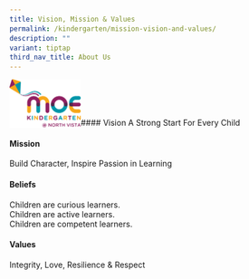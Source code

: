 ```yaml
---
title: Vision, Mission & Values
permalink: /kindergarten/mission-vision-and-values/
description: ""
variant: tiptap
third_nav_title: About Us
---
```

<img src="/images/MK/MKNV%20Pantone.png" style="width:25%" align="left">
<br><br><br><br>
#### Vision
A Strong Start For Every Child

#### Mission
Build Character, Inspire Passion in Learning

#### Beliefs
Children are curious learners.  
Children are active learners.  
Children are competent learners.

#### Values
Integrity, Love, Resilience &amp; Respect